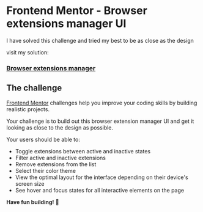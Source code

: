 
# Frontend Mentor - Browser extensions manager UI

I have solved this challenge and tried my best to be as close as the design  

visit my solution:
### [Browser extensions manager](https://ali-hkh.github.io/Extensions-manager-react/)

## The challenge

[Frontend Mentor](https://www.frontendmentor.io) challenges help you improve your coding skills by building realistic projects.

Your challenge is to build out this browser extension manager UI and get it looking as close to the design as possible.

Your users should be able to: 

- Toggle extensions between active and inactive states
- Filter active and inactive extensions
- Remove extensions from the list
- Select their color theme
- View the optimal layout for the interface depending on their device's screen size
- See hover and focus states for all interactive elements on the page

**Have fun building!** 🚀
